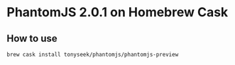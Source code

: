# PhantomJS 2.0.1 on Homebrew Cask

## How to use

    brew cask install tonyseek/phantomjs/phantomjs-preview
